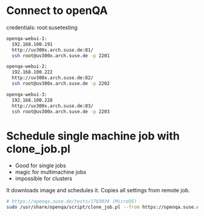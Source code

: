 # Connect to openQA
credentials: root:susetesting

```bash
openqa-webui-1:
  192.168.100.191
  http://uv300x.arch.suse.de:81/
  ssh root@uv300x.arch.suse.de -p 2201

openqa-webui-2:
  192.168.100.222
  http://uv300x.arch.suse.de:82/
  ssh root@uv300x.arch.suse.de -p 2202

openqa-webui-3:
  192.168.100.228
  http://uv300x.arch.suse.de:83/
  ssh root@uv300x.arch.suse.de -p 2203
```

# Schedule single machine job with clone_job.pl
 - Good for single jobs
 - magic for multimachine jobs
 - impossible for clusters
 
It downloads image and schedules it. Copies all settings from remote job.
```bash
# https://openqa.suse.de/tests/1783034 (MicroOS)
sudo /usr/share/openqa/script/clone_job.pl --from https://openqa.suse.de --host localhost 1783034
```
